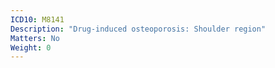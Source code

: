 ```yaml
---
ICD10: M8141
Description: "Drug-induced osteoporosis: Shoulder region"
Matters: No
Weight: 0
---
```


